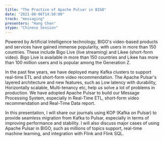 ```yaml
---
title: "The Practice of Apache Pulsar in BIGO"
date: "2021-08-06T14:50:00" 
track: "messaging"
presenters: "Hang Chen"
stype: "Chinese Session"
---
```

Powered by Artificial Intelligence technology, BIGO's video-based products and services have gained immense popularity, with users in more than 150 countries. These include Bigo Live (live streaming) and Likee (short-form video). Bigo Live is available in more than 150 countries and Likee has more than 100 million users and is popular among the Generation Z.
 

 In the past few years, we have deployed many Kafka clusters to support real-time ETL and short-form video recommendation. The Apache Pulsar's layered architecture and new features, such as Low latency with durability, Horizontally scalable, Multi-tenancy etc, help us solve a lot of problems in production. We have adopted Apache Pulsar to build our Message Processing System, especially in Real-Time ETL, short-form video recommendation and Real-Time Data report.
 

 In this presentation, I will share our journals using KOP (Kafka on Pulsar) to provide seamless migration from Kafka to Pulsar, especially in terms of improving performance and stability. I will also discuss major cases of using Apache Pulsar in BIGO, such as millions of topics support, real-time machine learning, and integration with Flink and Flink SQL.